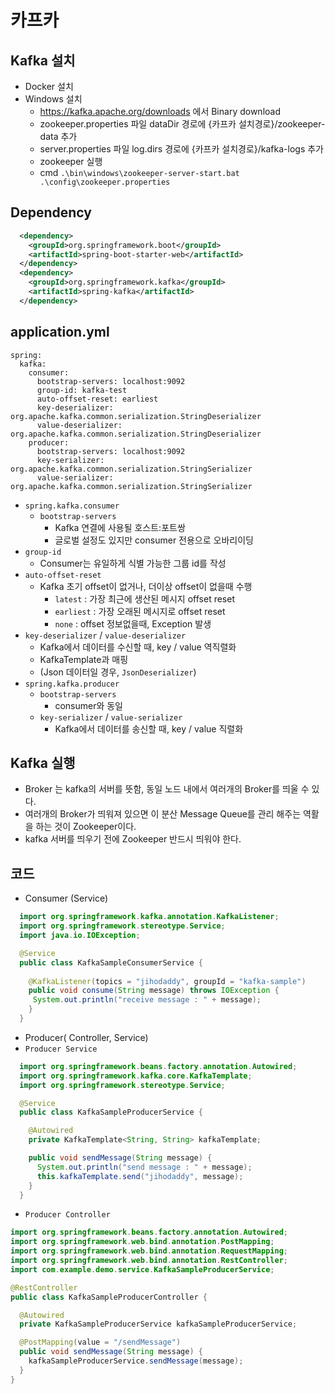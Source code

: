 # 카프카

## Kafka 설치
  - Docker 설치
  - Windows 설치
    - https://kafka.apache.org/downloads 에서 Binary download
    - zookeeper.properties 파일 dataDir 경로에 {카프카 설치경로}/zookeeper-data 추가
    - server.properties 파일 log.dirs 경로에 {카프카 설치경로}/kafka-logs 추가
    - zookeeper 실행
    - cmd
      `.\bin\windows\zookeeper-server-start.bat .\config\zookeeper.properties`

## Dependency
```xml
  <dependency>
    <groupId>org.springframework.boot</groupId>
    <artifactId>spring-boot-starter-web</artifactId>
  </dependency>
  <dependency>
    <groupId>org.springframework.kafka</groupId>
    <artifactId>spring-kafka</artifactId>
  </dependency>
```
## application.yml
```
spring:
  kafka:
    consumer:
      bootstrap-servers: localhost:9092
      group-id: kafka-test
      auto-offset-reset: earliest
      key-deserializer: org.apache.kafka.common.serialization.StringDeserializer
      value-deserializer: org.apache.kafka.common.serialization.StringDeserializer
    producer:
      bootstrap-servers: localhost:9092
      key-serializer: org.apache.kafka.common.serialization.StringSerializer
      value-serializer: org.apache.kafka.common.serialization.StringSerializer
```
- `spring.kafka.consumer`
  - `bootstrap-servers`
    - Kafka 연결에 사용될 호스트:포트쌍
    - 글로벌 설정도 있지만 consumer 전용으로 오바리이딩
- `group-id`
  - Consumer는 유일하게 식별 가능한 그룹 id를 작성
- `auto-offset-reset`
  - Kafka 초기 offset이 없거나, 더이상 offset이 없을때 수행
    - `latest` : 가장 최근에 생산된 메시지 offset reset
    - `earliest` : 가장 오래된 메시지로 offset reset
    - `none` : offset 정보없을때, Exception 발생
- `key-deserializer` / `value-deserializer`
  - Kafka에서 데이터를 수신할 때, key / value 역직렬화
  - KafkaTemplate과 매핑
  - (Json 데이터일 경우, `JsonDeserializer`)
- `spring.kafka.producer`
  - `bootstrap-servers`
    - consumer와 동일
  - `key-serializer` / `value-serializer`
    - Kafka에서 데이터를 송신할 때, key / value 직렬화


## Kafka 실행
  - Broker 는 kafka의 서버를 뜻함, 동일 노드 내에서 여러개의 Broker를 띄울 수 있다.
  - 여러개의 Broker가 띄워져 있으면 이 분산 Message Queue를 관리 해주는 역활을 하는 것이 Zookeeper이다. 
  - kafka 서버를 띄우기 전에 Zookeeper 반드시 띄워야 한다.

## 코드
  - Consumer (Service) 
  ```java
    import org.springframework.kafka.annotation.KafkaListener;
    import org.springframework.stereotype.Service;
    import java.io.IOException;
  
    @Service
    public class KafkaSampleConsumerService {
    
      @KafkaListener(topics = "jihodaddy", groupId = "kafka-sample")
      public void consume(String message) throws IOException {
       System.out.println("receive message : " + message);
      }
    }


  ```
  - Producer( Controller, Service)
  - `Producer Service`
  ```java
    import org.springframework.beans.factory.annotation.Autowired;
    import org.springframework.kafka.core.KafkaTemplate;
    import org.springframework.stereotype.Service;

    @Service
    public class KafkaSampleProducerService {

      @Autowired
      private KafkaTemplate<String, String> kafkaTemplate;

      public void sendMessage(String message) {
        System.out.println("send message : " + message);
        this.kafkaTemplate.send("jihodaddy", message);
      }
    }
  ```
  - `Producer Controller` 
  ```java
  import org.springframework.beans.factory.annotation.Autowired;
  import org.springframework.web.bind.annotation.PostMapping;
  import org.springframework.web.bind.annotation.RequestMapping;
  import org.springframework.web.bind.annotation.RestController;
  import com.example.demo.service.KafkaSampleProducerService;

  @RestController
  public class KafkaSampleProducerController {
  
    @Autowired
    private KafkaSampleProducerService kafkaSampleProducerService;
  
    @PostMapping(value = "/sendMessage")
    public void sendMessage(String message) {
      kafkaSampleProducerService.sendMessage(message);
    }
  }
  ```
